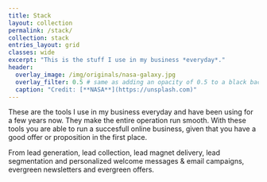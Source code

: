 ```yaml
---
title: Stack
layout: collection
permalink: /stack/
collection: stack
entries_layout: grid
classes: wide
excerpt: "This is the stuff I use in my business *everyday*."
header:
  overlay_image: /img/originals/nasa-galaxy.jpg
  overlay_filter: 0.5 # same as adding an opacity of 0.5 to a black background
  caption: "Credit: [**NASA**](https://unsplash.com)"
---
```


These are the tools I use in my business everyday and have been using for a few years now. They make the entire operation run smooth. With these tools you are able to run a succesfull online business, given that you have a good offer or proposition in the first place.

>
From lead generation, lead collection, lead magnet delivery, lead segmentation and personalized welcome messages & email campaigns, evergreen newsletters and evergreen offers. 
